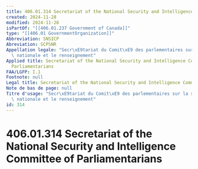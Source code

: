 ```yaml
---
title: 406.01.314 Secretariat of the National Security and Intelligence Committee of Parliamentarians
created: 2024-11-28
modified: 2024-11-28
isPartOf: "[[406.01.237 Government of Canada]]"
type: "[[406.01 GovernmentOrganization]]"
Abbreviation: SNSICP
Abreviation: SCPSNR
Appellation legale: "Secr\xE9tariat du Comit\xE9 des parlementaires sur la s\xE9curit\xE9\
  \ nationale et le renseignement"
Applied title: Secretariat of the National Security and Intelligence Committee of
  Parliamentarians
FAA/LGFP: I.1
Footnote: null
Legal title: Secretariat of the National Security and Intelligence Committee of Parliamentarians
Note de bas de page: null
Titre d'usage: "Secr\xE9tariat du Comit\xE9 des parlementaires sur la s\xE9curit\xE9\
  \ nationale et le renseignement"
id: 314
---
```

# 406.01.314 Secretariat of the National Security and Intelligence Committee of Parliamentarians
